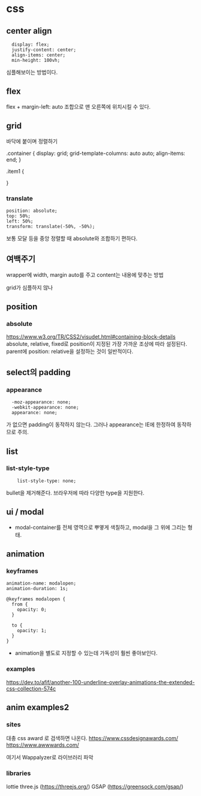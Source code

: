 # css

## center align

```
  display: flex;
  justify-content: center;
  align-items: center;
  min-height: 100vh;
```

심플해보이는 방법이다.


## flex

flex + margin-left: auto 조합으로 맨 오른쪽에 위치시킬 수 있다.


## grid

바닥에 붙이며 정렬하기

.container {
    display: grid;
    grid-template-columns: auto auto;
    align-items: end;
}

.item1 {
    
}


### translate

```
position: absolute;
top: 50%;
left: 50%;
transform: translate(-50%, -50%);
```

보통 모달 등을 중앙 정렬할 때 absolute와 조합하기 편하다.


## 여백주기
wrapper에 width, margin auto를 주고 
content는 내용에 맞추는 방법

grid가 심플하지 않나


## position
### absolute
https://www.w3.org/TR/CSS2/visudet.html#containing-block-details
absolute, relative, fixed로 position이 지정된 가장 가까운 조상에 따라 설정된다.
parent에 position: relative을 설정하는 것이 일반적이다. 


## select의 padding
### appearance
```
  -moz-appearance: none;
  -webkit-appearance: none;
  appearance: none;
```
가 없으면 padding이 동작하지 않는다. 그러나 appearance는 IE에 한정하여 동작하므로 주의.


## list
### list-style-type
```
    list-style-type: none;
```
bullet을 제거해준다. 브라우저에 따라 다양한 type을 지원한다.


## ui / modal
- modal-container를 전체 영역으로 뿌옇게 색칠하고, modal을 그 위에 그리는 형태.

## animation
### keyframes
```
animation-name: modalopen;
animation-duration: 1s;

@keyframes modalopen {
  from {
    opacity: 0;
  }

  to {
    opacity: 1;
  }
}
```
- animation을 별도로 지정할 수 있는데 가독성이 훨씬 좋아보인다.



### examples

https://dev.to/afif/another-100-underline-overlay-animations-the-extended-css-collection-574c


## anim examples2

### sites
대충 css award 로 검색하면 나온다.
https://www.cssdesignawards.com/
https://www.awwwards.com/

여기서 Wappalyzer로 라이브러리 파악

### libraries
lottie
three.js (https://threejs.org/)
GSAP (https://greensock.com/gsap/)
